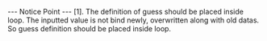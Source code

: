 --- Notice Point ---
[1]. The definition of  guess should be placed inside loop. The inputted value is not bind newly, overwritten along with old datas.
So guess definition should be placed inside loop.